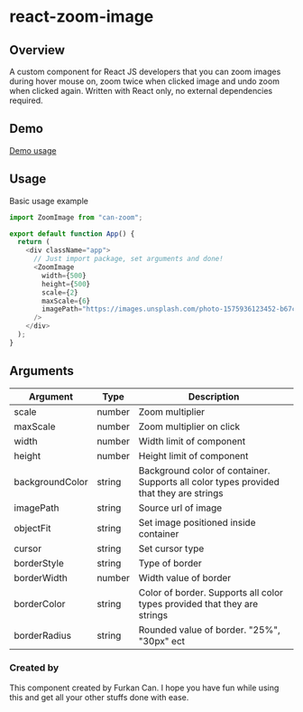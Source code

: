 # react-zoom-image

## Overview

A custom component for React JS developers that you can zoom images during hover mouse on, zoom twice when clicked image and undo zoom when clicked again. Written with React only, no external dependencies required.

## Demo

[Demo usage](https://google.com)

## Usage

Basic usage example

```js
import ZoomImage from "can-zoom";

export default function App() {
  return (
    <div className="app">
      // Just import package, set arguments and done!
      <ZoomImage
        width={500}
        height={500}
        scale={2}
        maxScale={6}
        imagePath="https://images.unsplash.com/photo-1575936123452-b67c3203c357?ixlib=rb-4.0.3&ixid=M3wxMjA3fDB8MHxzZWFyY2h8Mnx8aW1hZ2V8ZW58MHx8MHx8fDA%3D&w=1000&q=80"
      />
    </div>
  );
}
```

## Arguments

| Argument        | Type   | Description                                                                            |
| --------------- | ------ | -------------------------------------------------------------------------------------- |
| scale           | number | Zoom multiplier                                                                        |
| maxScale        | number | Zoom multiplier on click                                                               |
| width           | number | Width limit of component                                                               |
| height          | number | Height limit of component                                                              |
| backgroundColor | string | Background color of container. Supports all color types provided that they are strings |
| imagePath       | string | Source url of image                                                                    |
| objectFit       | string | Set image positioned inside container                                                  |
| cursor          | string | Set cursor type                                                                        |
| borderStyle     | string | Type of border                                                                         |
| borderWidth     | number | Width value of border                                                                  |
| borderColor     | string | Color of border. Supports all color types provided that they are strings               |
| borderRadius    | string | Rounded value of border. "25%", "30px" ect                                             |

### Created by

This component created by Furkan Can. I hope you have fun while using this and get all your other stuffs done with ease.
